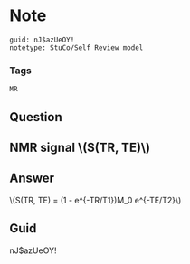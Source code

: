 # Note
```
guid: nJ$azUeOY!
notetype: StuCo/Self Review model
```

### Tags
```
MR
```

## Question
<h2>NMR signal \(S(TR, TE)\)</h2>

## Answer
<section>
<p>\(S(TR, TE) = (1 - e^{-TR/T1})M_0 e^{-TE/T2}\)</p>


</section>

## Guid
nJ$azUeOY!
